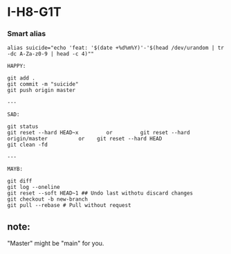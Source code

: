 # I-H8-G1T

### Smart alias

`alias suicide="echo 'feat: '$(date +%d%m%Y)'-'$(head /dev/urandom | tr -dc A-Za-z0-9 | head -c 4)""`

```
HAPPY:

git add .
git commit -m "suicide" 
git push origin master

---

SAD:

git status
git reset --hard HEAD~x         or         git reset --hard origin/master          or    git reset --hard HEAD
git clean -fd

---

MAYB:

git diff
git log --oneline
git reset --soft HEAD~1 ## Undo last withotu discard changes
git checkout -b new-branch 
git pull --rebase # Pull without request
```


## note:

"Master" might be "main" for you.
